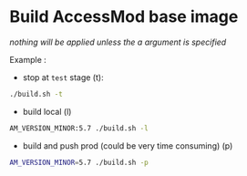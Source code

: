 # Build AccessMod base image 

_nothing will be applied unless the a argument is specified_

Example : 

- stop at `test` stage (t):

```sh
./build.sh -t
```

- build local (l)  

```sh
AM_VERSION_MINOR:5.7 ./build.sh -l
```

- build and push prod (could be very time consuming) (p)  

```sh
AM_VERSION_MINOR=5.7 ./build.sh -p
```
